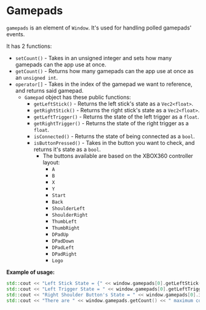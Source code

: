 # Gamepads
`gamepads` is an element of `Window`.
It's used for handling polled gamepads' events.

It has 2 functions:
- `setCount()` - Takes in an unsigned integer and sets how many gamepads can the app use at once.
- `getCount()` - Returns how many gamepads can the app use at once as an `unsigned int`.
- `operator[]` - Takes in the index of the gamepad we want to reference, and returns said gamepad.
	- `Gamepad` object has these public functions:
		- `getLeftStick()` - Returns the left stick's state as a `Vec2<float>`.
		- `getRightStick()` - Returns the right stick's state as a `Vec2<float>`.
		- `getLeftTrigger()` - Returns the state of the left trigger as a `float`.
		- `getRightTrigger()` - Returns the state of the right trigger as a `float`.
		- `isConnected()` - Returns the state of being connected as a `bool`.
		- `isButtonPressed()` - Takes in the button you want to check, and returns it's state as a `bool`.
			- The buttons available are based on the XBOX360 controller layout:
				- `A`
				- `B`
				- `X`
				- `Y`
				- `Start`
				- `Back`
				- `ShoulderLeft`
				- `ShoulderRight`
				- `ThumbLeft`
				- `ThumbRight`
				- `DPadUp`
				- `DPadDown`	
				- `DPadLeft`
				- `DPadRight`
				- `Logo`

__Example of usage:__
```cpp
std::cout << "Left Stick State = {" << window.gamepads[0].getLeftStick().x << ", " <<  window.gamepads[0].getLeftStick().y << "}\n";
std::cout << "Left Trigger State = " << window.gamepads[0].getLeftTrigger() << "\n";
std::cout << "Right Shoulder Button's State = " << window.gamepads[0].isButtonPressed(OWL::Gamepad::ShoulderLeft) << "\n";
std::cout << "There are " << window.gamepads.getCount() << " maximum controllers to plug in.\n";
```